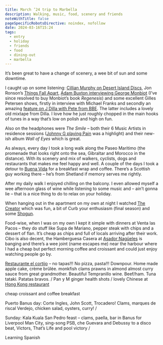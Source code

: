 ```yaml
---
title: March ’24 trip to Marbella
description: Walking, music, food, scenery and friends
noteWithTitle: false
pageSpecificRobotsDirective: noindex, nofollow
date: 2024-03-16T15:24
tags:
  - entry
  - holiday
  - friends
  - food
  - dining-out
  - marbella
---
```

It’s been great to have a change of scenery, a wee bit of sun and some downtime.

I caught up on some listening: [Cillian Murphy on Desert Island Discs](https://www.bbc.co.uk/programmes/m001w72b), Jon Ronson’s [Things Fall Apart](https://www.bbc.co.uk/sounds/brand/m0011cpr), [Adam Buxton interviewing George Monbiot](https://www.adam-buxton.co.uk/podcasts/rhwkafw2z2x3xe6-6ysb3-pfp9n-6xxa2-jnpn5-2cacw) (I’ve since resolved to buy Monbiot’s book _Regenesis_) and some excellent Gilles Petersen shows, firstly in interview with Michael Franks and secondly an amazing [feature on J Dilla with Pete from BBE](https://www.mixcloud.com/musiclover1980/gilles-peterson-2024-02-10-pete-bbe-on-j-dilla/). The latter includes a lovely old mixtape from Dilla. I love how he just roughly chopped in the main hooks of tunes in a way that’s low on polish and high on fun. 

Also on the headphones were _The Smile_ – both their 6 Music Artists in residence sessions ([Johnny G playing Pain](https://www.bbc.co.uk/programmes/m001whx3) was a highlight) and their new-ish album _Wall of Eyes_ which is great.


As always, every day I took a long walk along the Paseo Maritimo (the promenade that looks right onto the sea, Gibraltar and Morocco in the distance). With its scenery and mix of walkers, cyclists, dogs and restaurants that makes me feel happy and well. A couple of the days I took a detour to [Buena Vida](https://buenavidamarbella.es/) for a breakfast wrap and coffee. There’s a Scottish guy working there – he’s from Shetland if memory serves me rightly.

After my daily walk I enjoyed chilling on the balcony. I even allowed myself a wee afternoon glass of wine while listening to some music and – ain’t gonna lie – that is a nice thing to do to relax on your holiday.

When hanging out in the apartment on my own at night I watched [The Creator](https://www.imdb.com/title/tt11858890/) which was fun, a bit of Curb your enthusiasm (final season) and some [Shogun](https://www.imdb.com/title/tt2788316/).

Food-wise, when I was on my own I kept it simple with dinners at Venta las Pacos – they do stuff like Supa de Mariano, pepper steak with chips and a dessert of flan. It’s cheap as chips and full of locals arriving after their work. Cibo is also decent, the Hamberguesa Casera at [Asador Nagüeles](https://asadornagueles.com/) is banging and there’s a wee joint (name escapes me) near the harbour where I had a cheap but perfect morning coffee and croissant and could just enjoy watching people go by.

[Restaurante el cortijo](https://elcortijoestepona.com/menu/) – no tapas!!!  No pizza, pasta!!! Downpour. Home made apple cake, crème brûlée. monkfish clams prawns in almond almost curry sauce from great grandmother. Beautiful Tempranillo wine. Beef/ham. Tuna tataki. Patatas bravos. / 
Pan y M ginger health shots / 
lovely Chinese at [Hong Kong restaurant](https://www.restaurantehk.com/)

cheap croissant and coffee breakfast

Puerto Banus day: Corte Ingles, John Scott, Trocadero! Clams, marques de riscal Verdejo, chicken salad, oysters, curry! / 

Sunday: Kala Kuala San Pedro feast – clams, paella, bar in Banus for Liverpool Man City, sing-song PSB, che Guevara and Debussy to a disco beat, Victors, That’s Life and pool victory / 

Learning Spanish


